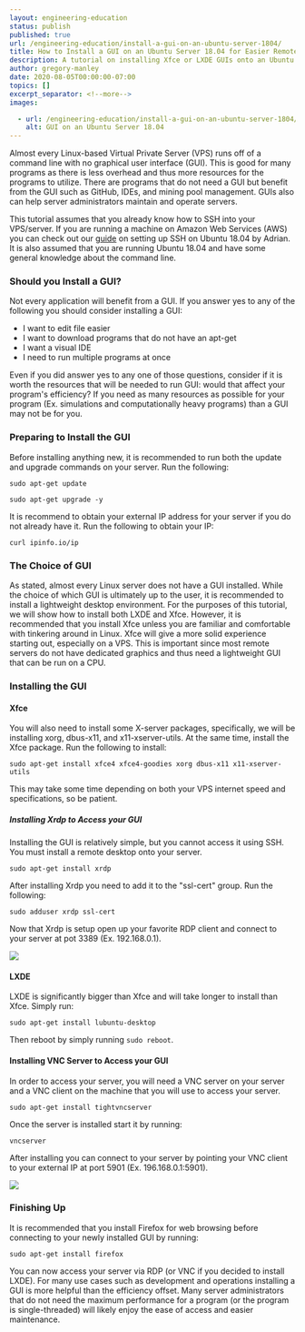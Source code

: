 ```yaml
---
layout: engineering-education
status: publish
published: true
url: /engineering-education/install-a-gui-on-an-ubuntu-server-1804/
title: How to Install a GUI on an Ubuntu Server 18.04 for Easier Remote Management
description: A tutorial on installing Xfce or LXDE GUIs onto an Ubuntu Server 18.04 Installation for Easier Remote Management - Linux-based Virtual Private Server (VPS) runs off of a command line with no graphical user interface (GUI).
author: gregory-manley
date: 2020-08-05T00:00:00-07:00
topics: []
excerpt_separator: <!--more-->
images:

  - url: /engineering-education/install-a-gui-on-an-ubuntu-server-1804/hero.jpg
    alt: GUI on an Ubuntu Server 18.04
---
```

Almost every Linux-based Virtual Private Server (VPS) runs off of a command line with no graphical user interface (GUI). This is good for many programs as there is less overhead and thus more resources for the programs to utilize. There are programs that do not need a GUI but benefit from the GUI such as GitHub, IDEs, and mining pool management. GUIs also can help server administrators maintain and operate servers.
<!--more-->

This tutorial assumes that you already know how to SSH into your VPS/server. If you are running a machine on Amazon Web Services (AWS) you can check out our [guide](https://www.section.io/engineering-education/setup-ssh-ubuntu-vm-aws/) on setting up SSH on Ubuntu 18.04 by Adrian. It is also assumed that you are running Ubuntu 18.04 and have some general knowledge about the command line.

### Should you Install a GUI?
Not every application will benefit from a GUI. If you answer yes to any of the following you should consider installing a GUI:

<ul>
    <li>I want to edit file easier</li>
    <li>I want to download programs that do not have an apt-get</li>
    <li>I want a visual IDE</li>
    <li>I need to run multiple programs at once</li>
</ul>

Even if you did answer yes to any one of those questions, consider if it is worth the resources that will be needed to run GUI: would that affect your program's efficiency? If you need as many resources as possible for your program (Ex. simulations and computationally heavy programs) than a GUI may not be for you.

### Preparing to Install the GUI
Before installing anything new, it is recommended to run both the update and upgrade commands on your server.  Run the following:

`sudo apt-get update`

`sudo apt-get upgrade -y `

It is recommend to obtain your external IP address for your server if you do not already have it. Run the following to obtain your IP:

`curl ipinfo.io/ip`

### The Choice of GUI

As stated, almost every Linux server does not have a GUI installed. While the choice of which GUI is ultimately up to the user, it is recommended to install a lightweight desktop environment. For the purposes of this tutorial, we will show how to install both LXDE and Xfce. However, it is recommended that you install Xfce unless you are familiar and comfortable with tinkering around in Linux. Xfce will give a more solid experience starting out, especially on a VPS. This is important since most remote servers do not have dedicated graphics and thus need a lightweight GUI that can be run on a CPU.

### Installing the GUI

#### Xfce

You will also need to install some X-server packages, specifically, we will be installing xorg, dbus-x11, and x11-xserver-utils. At the same time, install the Xfce package. Run the following to install:

`sudo apt-get install xfce4 xfce4-goodies xorg dbus-x11 x11-xserver-utils`

This may take some time depending on both your VPS internet speed and specifications, so be patient.

##### Installing Xrdp to Access your GUI
Installing the GUI is relatively simple, but you cannot access it using SSH. You must install a remote desktop onto your server.

`sudo apt-get install xrdp`

After installing Xrdp you need to add it to the "ssl-cert" group. Run the following:

`sudo adduser xrdp ssl-cert`

Now that Xrdp is setup open up your favorite RDP client and connect to your server at pot 3389 (Ex. 192.168.0.1).

![](https://newsitech.weebly.com/uploads/2/0/5/4/20542424/screen-shot-2020-07-23-at-3-33-52-pm_orig.png)

#### LXDE
LXDE is significantly bigger than Xfce and will take longer to install than Xfce. Simply run:

`sudo apt-get install lubuntu-desktop`

Then reboot by simply running `sudo reboot`.

#### Installing VNC Server to Access your GUI
In order to access your server, you will need a VNC server on your server and a VNC client on the machine that you will use to access your server.

`sudo apt-get install tightvncserver`

Once the server is installed start it by running:

`vncserver`

After installing you can connect to your server by pointing your VNC client to your external IP at port 5901 (Ex. 196.168.0.1:5901).

![](https://newsitech.weebly.com/uploads/2/0/5/4/20542424/screen-shot-2020-07-23-at-3-33-52-pm_orig.png)

### Finishing Up
It is recommended that you install Firefox for web browsing before connecting to your newly installed GUI by running:

`sudo apt-get install firefox`

You can now access your server via RDP (or VNC if you decided to install LXDE). For many use cases such as development and operations installing a GUI is more helpful than the efficiency offset. Many server administrators that do not need the maximum performance for a program (or the program is single-threaded) will likely enjoy the ease of access and easier maintenance.
